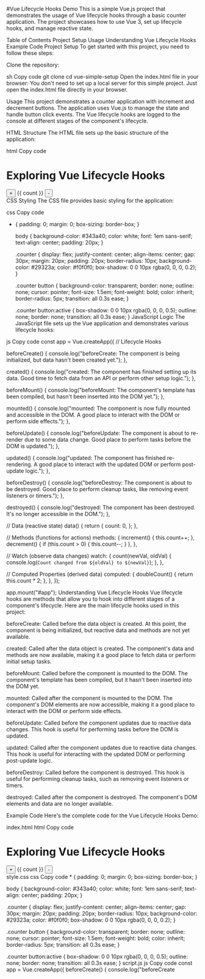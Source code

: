 #Vue Lifecycle Hooks Demo
This is a simple Vue.js project that demonstrates the usage of Vue lifecycle hooks through a basic counter application. The project showcases how to use Vue 3, set up lifecycle hooks, and manage reactive state.

Table of Contents
Project Setup
Usage
Understanding Vue Lifecycle Hooks
Example Code
Project Setup
To get started with this project, you need to follow these steps:

Clone the repository:

sh
Copy code
git clone <your-repository-url>
cd vue-simple-setup
Open the index.html file in your browser:
You don't need to set up a local server for this simple project. Just open the index.html file directly in your browser.

Usage
This project demonstrates a counter application with increment and decrement buttons. The application uses Vue.js to manage the state and handle button click events. The Vue lifecycle hooks are logged to the console at different stages of the component's lifecycle.

HTML Structure
The HTML file sets up the basic structure of the application:

html
Copy code
<!DOCTYPE html>
<html lang="en">
  <head>
    <meta charset="UTF-8" />
    <meta name="viewport" content="width=device-width, initial-scale=1.0" />
    <title>Vue Lifecycle Hooks Demo</title>
    <link rel="stylesheet" href="style.css" />
  </head>
  <body>
    <h1>Exploring Vue Lifecycle Hooks</h1>
    <div id="app">
      <div class="counter">
        <button @click="increment">+</button>
        <span>{{ count }}</span>
        <button @click="decrement">-</button>
      </div>
    </div>
    <script src="https://unpkg.com/vue@3/dist/vue.global.js"></script>
    <script src="script.js"></script>
  </body>
</html>
CSS Styling
The CSS file provides basic styling for the application:

css
Copy code
* {
    padding: 0;
    margin: 0;
    box-sizing: border-box;
  }
  
  body {
    background-color: #343a40;
    color: white;
    font: 1em sans-serif;
    text-align: center;
    padding: 20px;
  }
  
  .counter {
    display: flex;
    justify-content: center;
    align-items: center;
    gap: 30px;
    margin: 20px;
    padding: 20px;
    border-radius: 10px;
    background-color: #29323a;
    color: #f0f0f0;
    box-shadow: 0 0 10px rgba(0, 0, 0, 0.2);
  }
  
  .counter button {
    background-color: transparent;
    border: none;
    outline: none;
    cursor: pointer;
    font-size: 1.5em;
    font-weight: bold;
    color: inherit;
    border-radius: 5px;
    transition: all 0.3s ease;
  }
  
  .counter button:active {
    box-shadow: 0 0 10px rgba(0, 0, 0, 0.5);
    outline: none;
    border: none;
    transition: all 0.3s ease;
  }
JavaScript Logic
The JavaScript file sets up the Vue application and demonstrates various lifecycle hooks:

js
Copy code
const app = Vue.createApp({
  // Lifecycle Hooks

  beforeCreate() {
    console.log("beforeCreate: The component is being initialized, but data hasn't been created yet.");
  },

  created() {
    console.log("created: The component has finished setting up its data. Good time to fetch data from an API or perform other setup logic.");
  },

  beforeMount() {
    console.log("beforeMount: The component's template has been compiled, but hasn't been inserted into the DOM yet.");
  },

  mounted() {
    console.log("mounted: The component is now fully mounted and accessible in the DOM. A good place to interact with the DOM or perform side effects.");
  },

  beforeUpdate() {
    console.log("beforeUpdate: The component is about to re-render due to some data change. Good place to perform tasks before the DOM is updated.");
  },

  updated() {
    console.log("updated: The component has finished re-rendering. A good place to interact with the updated DOM or perform post-update logic.");
  },

  beforeDestroy() {
    console.log("beforeDestroy: The component is about to be destroyed. Good place to perform cleanup tasks, like removing event listeners or timers.");
  },

  destroyed() {
    console.log("destroyed: The component has been destroyed. It's no longer accessible in the DOM.");
  },

  // Data (reactive state)
  data() {
    return {
      count: 0,
    };
  },

  // Methods (functions for actions)
  methods: {
    increment() {
      this.count++;
    },
    decrement() {
      if (this.count > 0) {
        this.count--;
      }
    },
  },

  // Watch (observe data changes)
  watch: {
    count(newVal, oldVal) {
      console.log(`Count changed from ${oldVal} to ${newVal}`);
    },
  },

  // Computed Properties (derived data)
  computed: {
    doubleCount() {
      return this.count * 2;
    },
  },
});

app.mount("#app");
Understanding Vue Lifecycle Hooks
Vue lifecycle hooks are methods that allow you to hook into different stages of a component's lifecycle. Here are the main lifecycle hooks used in this project:

beforeCreate: Called before the data object is created. At this point, the component is being initialized, but reactive data and methods are not yet available.

created: Called after the data object is created. The component's data and methods are now available, making it a good place to fetch data or perform initial setup tasks.

beforeMount: Called before the component is mounted to the DOM. The component's template has been compiled, but it hasn't been inserted into the DOM yet.

mounted: Called after the component is mounted to the DOM. The component's DOM elements are now accessible, making it a good place to interact with the DOM or perform side effects.

beforeUpdate: Called before the component updates due to reactive data changes. This hook is useful for performing tasks before the DOM is updated.

updated: Called after the component updates due to reactive data changes. This hook is useful for interacting with the updated DOM or performing post-update logic.

beforeDestroy: Called before the component is destroyed. This hook is useful for performing cleanup tasks, such as removing event listeners or timers.

destroyed: Called after the component is destroyed. The component's DOM elements and data are no longer available.

Example Code
Here's the complete code for the Vue Lifecycle Hooks Demo:

index.html
html
Copy code
<!DOCTYPE html>
<html lang="en">
  <head>
    <meta charset="UTF-8" />
    <meta name="viewport" content="width=device-width, initial-scale=1.0" />
    <title>Vue Lifecycle Hooks Demo</title>
    <link rel="stylesheet" href="style.css" />
  </head>
  <body>
    <h1>Exploring Vue Lifecycle Hooks</h1>
    <div id="app">
      <div class="counter">
        <button @click="increment">+</button>
        <span>{{ count }}</span>
        <button @click="decrement">-</button>
      </div>
    </div>
    <script src="https://unpkg.com/vue@3/dist/vue.global.js"></script>
    <script src="script.js"></script>
  </body>
</html>
style.css
css
Copy code
* {
    padding: 0;
    margin: 0;
    box-sizing: border-box;
  }
  
  body {
    background-color: #343a40;
    color: white;
    font: 1em sans-serif;
    text-align: center;
    padding: 20px;
  }
  
  .counter {
    display: flex;
    justify-content: center;
    align-items: center;
    gap: 30px;
    margin: 20px;
    padding: 20px;
    border-radius: 10px;
    background-color: #29323a;
    color: #f0f0f0;
    box-shadow: 0 0 10px rgba(0, 0, 0, 0.2);
  }
  
  .counter button {
    background-color: transparent;
    border: none;
    outline: none;
    cursor: pointer;
    font-size: 1.5em;
    font-weight: bold;
    color: inherit;
    border-radius: 5px;
    transition: all 0.3s ease;
  }
  
  .counter button:active {
    box-shadow: 0 0 10px rgba(0, 0, 0, 0.5);
    outline: none;
    border: none;
    transition: all 0.3s ease;
  }
script.js
js
Copy code
const app = Vue.createApp({
  beforeCreate() {
    console.log("beforeCreate
